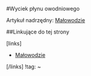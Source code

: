 #Wyciek płynu owodniowego

Artykuł nadrzędny: [Małowodzie](./Małowodzie.md)





##Linkujące do tej strony

[links]

- [Małowodzie](./Małowodzie.md)


[/links]
!tag:
~

